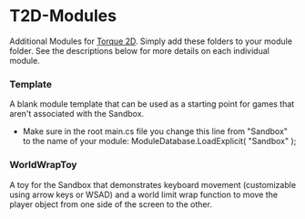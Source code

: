 T2D-Modules
===========

Additional Modules for [Torque 2D](https://github.com/GarageGames/Torque2D). Simply add these folders to your module folder. See the descriptions below for more details on each individual module.

### Template ###

A blank module template that can be used as a starting point for games that aren't associated with the Sandbox.

* Make sure in the root main.cs file you change this line from "Sandbox" to the name of your module: ModuleDatabase.LoadExplicit( "Sandbox" );

### WorldWrapToy ###

A toy for the Sandbox that demonstrates keyboard movement (customizable using arrow keys or WSAD) and a world limit wrap function to move the player object from one side of the screen to the other.
